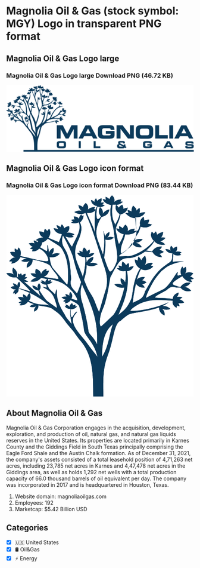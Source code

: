 # Magnolia Oil & Gas (stock symbol: MGY) Logo in transparent PNG format

## Magnolia Oil & Gas Logo large

### Magnolia Oil & Gas Logo large Download PNG (46.72 KB)

![Magnolia Oil & Gas Logo large Download PNG (46.72 KB)](/img/orig/MGY_BIG-b3f2e4d8.png)

## Magnolia Oil & Gas Logo icon format

### Magnolia Oil & Gas Logo icon format Download PNG (83.44 KB)

![Magnolia Oil & Gas Logo icon format Download PNG (83.44 KB)](/img/orig/MGY-0f3a080a.png)

## About Magnolia Oil & Gas

Magnolia Oil & Gas Corporation engages in the acquisition, development, exploration, and production of oil, natural gas, and natural gas liquids reserves in the United States. Its properties are located primarily in Karnes County and the Giddings Field in South Texas principally comprising the Eagle Ford Shale and the Austin Chalk formation. As of December 31, 2021, the company's assets consisted of a total leasehold position of 4,71,263 net acres, including 23,785 net acres in Karnes and 4,47,478 net acres in the Giddings area, as well as holds 1,292 net wells with a total production capacity of 66.0 thousand barrels of oil equivalent per day. The company was incorporated in 2017 and is headquartered in Houston, Texas.

1. Website domain: magnoliaoilgas.com
2. Employees: 192
3. Marketcap: $5.42 Billion USD


## Categories
- [x] 🇺🇸 United States
- [x] 🛢 Oil&Gas
- [x] ⚡ Energy

